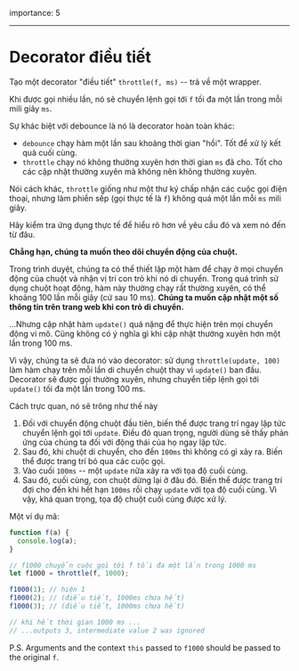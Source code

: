 importance: 5

---

# Decorator điều tiết

Tạo một decorator "điều tiết" `throttle(f, ms)` -- trả về một wrapper.

Khi được gọi nhiều lần, nó sẽ chuyển lệnh gọi tới `f` tối đa một lần trong mỗi mili giây `ms`.

Sự khác biệt với debounce là nó là decorator hoàn toàn khác:
- `debounce` chạy hàm một lần sau khoảng thời gian "hồi". Tốt để xử lý kết quả cuối cùng.
- `throttle` chạy nó không thường xuyên hơn thời gian `ms` đã cho. Tốt cho các cập nhật thường xuyên mà không nên không thường xuyên.

Nói cách khác, `throttle` giống như một thư ký chấp nhận các cuộc gọi điện thoại, nhưng làm phiền sếp (gọi thực tế là `f`) không quá một lần mỗi `ms` mili giây.

Hãy kiểm tra ứng dụng thực tế để hiểu rõ hơn về yêu cầu đó và xem nó đến từ đâu.

**Chẳng hạn, chúng ta muốn theo dõi chuyển động của chuột.**

Trong trình duyệt, chúng ta có thể thiết lập một hàm để chạy ở mọi chuyển động của chuột và nhận vị trí con trỏ khi nó di chuyển. Trong quá trình sử dụng chuột hoạt động, hàm này thường chạy rất thường xuyên, có thể khoảng 100 lần mỗi giây (cứ sau 10 ms).
**Chúng ta muốn cập nhật một số thông tin trên trang web khi con trỏ di chuyển.**

...Nhưng cập nhật hàm `update()` quá nặng để thực hiện trên mọi chuyển động vi mô. Cũng không có ý nghĩa gì khi cập nhật thường xuyên hơn một lần trong 100 ms.

Vì vậy, chúng ta sẽ đưa nó vào decorator: sử dụng `throttle(update, 100)` làm hàm chạy trên mỗi lần di chuyển chuột thay vì `update()` ban đầu. Decorator sẽ được gọi thường xuyên, nhưng chuyển tiếp lệnh gọi tới `update()` tối đa một lần trong 100 ms.

Cách trực quan, nó sẽ trông như thế này

1. Đối với chuyển động chuột đầu tiên, biến thể được trang trí ngay lập tức chuyển lệnh gọi tới `update`. Điều đó quan trọng, người dùng sẽ thấy phản ứng của chúng ta đối với động thái của họ ngay lập tức.
2. Sau đó, khi chuột di chuyển, cho đến `100ms` thì không có gì xảy ra. Biến thể được trang trí bỏ qua các cuộc gọi.
3. Vào cuối `100ms` -- một `update` nữa xảy ra với tọa độ cuối cùng.
4. Sau đó, cuối cùng, con chuột dừng lại ở đâu đó. Biến thể được trang trí đợi cho đến khi hết hạn `100ms` rồi chạy `update` với tọa độ cuối cùng. Vì vậy, khá quan trọng, tọa độ chuột cuối cùng được xử lý.

Một ví dụ mã:

```js
function f(a) {
  console.log(a);
}

// f1000 chuyển cuộc gọi tới f tối đa một lần trong 1000 ms
let f1000 = throttle(f, 1000);

f1000(1); // hiện 1
f1000(2); // (điều tiết, 1000ms chưa hết)
f1000(3); // (điều tiết, 1000ms chưa hết)

// khi hết thời gian 1000 ms ...
// ...outputs 3, intermediate value 2 was ignored
```

P.S. Arguments and the context `this` passed to `f1000` should be passed to the original `f`.
